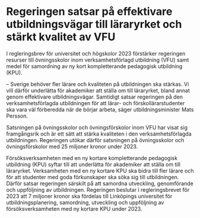 # Regeringen satsar på effektivare utbildningsvägar till läraryrket och stärkt kvalitet av VFU

I regleringsbrev för universitet och högskolor 2023 förstärker regeringen resurser till övningsskolor inom verksamhetsförlagd utbildning (VFU) samt medel för samordning av ny kort kompletterande pedagogisk utbildning (KPU).

– Sverige behöver fler lärare och kvaliteten på utbildningen ska stärkas. Vi vill därför underlätta för akademiker att ställa om till läraryrket, bland annat genom effektivare utbildningsvägar. Samtidigt satsar regeringen på den verksamhetsförlagda utbildningen för att lärar- och förskollärarstudenter ska vara väl förberedda när de börjar arbeta, säger utbildningsminister Mats Persson.

Satsningen på övningsskolor och övningsförskolor inom VFU har visat sig framgångsrik och är ett sätt att stärka kvaliteten i den verksamhetsförlagda utbildningen. Regeringen utökar därför satsningen på övningsskolor och övningsförskolor med 25 miljoner kronor under 2023.

Försöksverksamheten med en ny kortare kompletterande pedagogisk utbildning (KPU) syftar till att underlätta för akademiker att ställa om till läraryrket. Verksamheten med en ny kortare KPU ska bidra till fler lärare och för att studenter med goda förkunskaper ska söka sig till utbildningen. Därför satsar regeringen särskilt på att samordna utveckling, genomförande och uppföljning av utbildningen. Regeringen beslutar i regleringsbrevet för 2023 att 7 miljoner kronor ska fördelas till Linköpings universitet för utbildningsplanering, samordning, utveckling och uppföljning av försöksverksamheten med ny kortare KPU under 2023.
